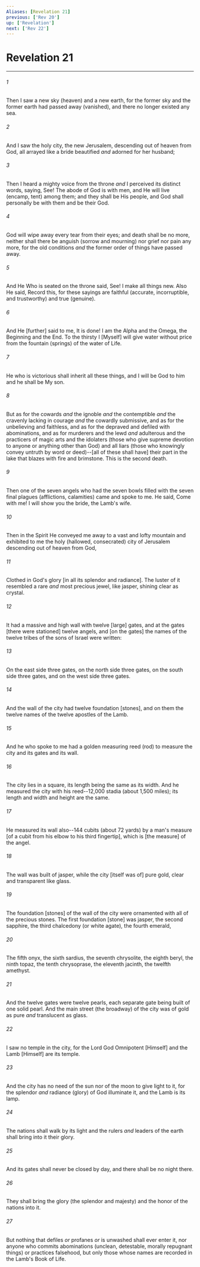 ```yaml
---
Aliases: [Revelation 21]
previous: ['Rev 20']
up: ['Revelation']
next: ['Rev 22']
---
```

# Revelation 21

***


###### 1 


Then I saw a new sky (heaven) and a new earth, for the former sky and the former earth had passed away (vanished), and there no longer existed any sea. 


###### 2 


And I saw the holy city, the new Jerusalem, descending out of heaven from God, all arrayed like a bride beautified _and_ adorned for her husband; 


###### 3 


Then I heard a mighty voice from the throne _and_ I perceived its distinct words, saying, See! The abode of God is with men, and He will live (encamp, tent) among them; and they shall be His people, and God shall personally be with them and be their God. 


###### 4 


God will wipe away every tear from their eyes; and death shall be no more, neither shall there be anguish (sorrow and mourning) nor grief nor pain any more, for the old conditions _and_ the former order of things have passed away. 


###### 5 


And He Who is seated on the throne said, See! I make all things new. Also He said, Record this, for these sayings are faithful (accurate, incorruptible, and trustworthy) and true (genuine). 


###### 6 


And He [further] said to me, It is done! I am the Alpha and the Omega, the Beginning and the End. To the thirsty I [Myself] will give water without price from the fountain (springs) of the water of Life. 


###### 7 


He who is victorious shall inherit all these things, and I will be God to him and he shall be My son. 


###### 8 


But as for the cowards _and_ the ignoble _and_ the contemptible _and_ the cravenly lacking in courage _and_ the cowardly submissive, and as for the unbelieving and faithless, and as for the depraved and defiled with abominations, and as for murderers and the lewd _and_ adulterous and the practicers of magic arts and the idolaters (those who give supreme devotion to anyone or anything other than God) and all liars (those who knowingly convey untruth by word or deed)--[all of these shall have] their part in the lake that blazes with fire and brimstone. This is the second death. 


###### 9 


Then one of the seven angels who had the seven bowls filled with the seven final plagues (afflictions, calamities) came and spoke to me. He said, Come with me! I will show you the bride, the Lamb's wife. 


###### 10 


Then in the Spirit He conveyed me away to a vast and lofty mountain and exhibited to me the holy (hallowed, consecrated) city of Jerusalem descending out of heaven from God, 


###### 11 


Clothed in God's glory [in all its splendor and radiance]. The luster of it resembled a rare _and_ most precious jewel, like jasper, shining clear as crystal. 


###### 12 


It had a massive and high wall with twelve [large] gates, and at the gates [there were stationed] twelve angels, and [on the gates] the names of the twelve tribes of the sons of Israel were written: 


###### 13 


On the east side three gates, on the north side three gates, on the south side three gates, and on the west side three gates. 


###### 14 


And the wall of the city had twelve foundation [stones], and on them the twelve names of the twelve apostles of the Lamb. 


###### 15 


And he who spoke to me had a golden measuring reed (rod) to measure the city and its gates and its wall. 


###### 16 


The city lies in a square, its length being the same as its width. And he measured the city with his reed--12,000 stadia (about 1,500 miles); its length and width and height are the same. 


###### 17 


He measured its wall also--144 cubits (about 72 yards) by a man's measure [of a cubit from his elbow to his third fingertip], which is [the measure] of the angel. 


###### 18 


The wall was built of jasper, while the city [itself was of] pure gold, clear and transparent like glass. 


###### 19 


The foundation [stones] of the wall of the city were ornamented with all of the precious stones. The first foundation [stone] was jasper, the second sapphire, the third chalcedony (or white agate), the fourth emerald, 


###### 20 


The fifth onyx, the sixth sardius, the seventh chrysolite, the eighth beryl, the ninth topaz, the tenth chrysoprase, the eleventh jacinth, the twelfth amethyst. 


###### 21 


And the twelve gates were twelve pearls, each separate gate being built of one solid pearl. And the main street (the broadway) of the city was of gold as pure _and_ translucent as glass. 


###### 22 


I saw no temple in the city, for the Lord God Omnipotent [Himself] and the Lamb [Himself] are its temple. 


###### 23 


And the city has no need of the sun nor of the moon to give light to it, for the splendor _and_ radiance (glory) of God illuminate it, and the Lamb is its lamp. 


###### 24 


The nations shall walk by its light and the rulers _and_ leaders of the earth shall bring into it their glory. 


###### 25 


And its gates shall never be closed by day, and there shall be no night there. 


###### 26 


They shall bring the glory (the splendor and majesty) and the honor of the nations into it. 


###### 27 


But nothing that defiles _or_ profanes _or_ is unwashed shall ever enter it, nor anyone who commits abominations (unclean, detestable, morally repugnant things) or practices falsehood, but only those whose names are recorded in the Lamb's Book of Life.
